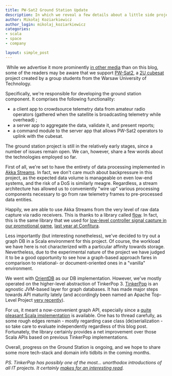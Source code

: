 ```yaml
---
title: PW-Sat2 Ground Station Update
description: In which we reveal a few details about a little side project
author: Mikołaj Koziarkiewicz
author_login: mikolaj_koziarkiewicz
categories:
- scala
- space
- company

layout: simple_post
---
```

​
While we advertise it more prominently [in other media](https://www.facebook.com/SoftwareMill/photos/a.687334144705834.1073741839.286344158138170/687335164705732/?type=3&theater) 
than on this blog, some of the readers may be aware that we support [PW-Sat2](http://pw-sat.pl/en/),
a [2U cubesat](https://en.wikipedia.org/wiki/CubeSat) project created by a group students from the Warsaw University of Technology.

Specifically, we're responsible for developing the ground station component. It comprises the following functionality:

 - a client app to crowdsource telemetry data from amateur radio operators 
 (gathered when the satellite is broadcasting telemetry while overhead) ;
 - a server app to aggregate the data, validate it, and present reports;
 - a command module to the server app that allows PW-Sat2 operators to uplink with the cubesat.
 
The ground station project is still in the relatively early stages, since a number of issues remain open. We can, however, share a few words about
the technologies employed so far.

First of all, we're set to have the entirety of data processing implemented in [Akka Streams](http://akka.io/). In fact, we don't care much about
backpressure in this project, as the expected data volume is manageable on even low-end systems, and the risk of a DoS is similarly meagre. Regardless,
a stream architecture has allowed us to conveniently "wire up" various processing components necessary to go from raw telemetry frames 
to pre-processed data entities.

Happily, we are able to use Akka Streams from the very level of raw data capture via radio receivers. This is thanks to a library called 
[flow](https://github.com/jodersky/flow). In fact, this is the same library that we used for 
[low-level controller signal capture in our promotional game](https://www.facebook.com/SoftwareMill/photos/a.687334144705834.1073741839.286344158138170/687334624705786/?type=3&theater), 
[last year at Confitura](https://www.facebook.com/SoftwareMill/photos/?tab=album&album_id=687334144705834).

Less importantly (but interesting nonetheless), we've decided to try out a graph DB in a Scala environment for this project. Of course, the workload we have here 
is not characterized with a particular affinity towards storage. Nevertheless, due to the experimental nature of the project we have judged it to be a good opportunity to see
how a graph-based approach fares in comparison to relational- or document-oriented ones in a "vanilla" environment.
 
We went with [OrientDB](http://orientdb.com/) as our DB implementation. However, we've mostly operated on the higher-level abstraction of TinkerPop 3. 
[TinkerPop](http://tinkerpop.incubator.apache.org/) is an agnostic JVM-based layer for graph databases. It has made major steps towards API maturity lately 
(and accordingly been named an Apache Top-Level Project [very recently](https://blogs.apache.org/foundation/entry/the_apache_software_foundation_announces91)).

For us, it meant a now-convenient graph API, especially since a [quite pleasant Scala implementation](https://github.com/mpollmeier/gremlin-scala) is available. One has to 
thread carefully, as some rough edges remain - mostly regarding case class (de)serialization - so take care to evaluate independently regardless of this blog post. Fortunately, the library 
certainly provides a net improvement over those Scala APIs based on previous TinkerPop implementations.

Overall, progress on the Ground Station is ongoing, and we hope to share some more tech-stack and domain info tidbits in the coming months.

_PS. TinkerPop has possibly one of the most... unorthodox introductions of all IT projects. It certainly [makes for an interesting read](http://tinkerpop.apache.org/docs/current/reference/#preface)._